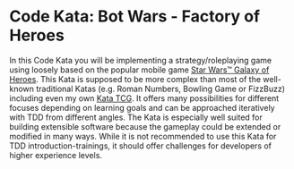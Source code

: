 # Code Kata: Bot Wars - Factory of Heroes

In this Code Kata you will be implementing a strategy/roleplaying game using loosely based on the popular mobile game [Star Wars™ Galaxy of Heroes](http://starwars.ea.com/en_GB/starwars/galaxy-of-heroes). This Kata is supposed to be more complex than most of the well-known traditional Katas (e.g. Roman Numbers, Bowling Game or FizzBuzz) including even my own [Kata TCG](https://github.com/bkimminich/kata-tcg). It offers many possibilities for different focuses depending on learning goals and can be approached iteratively with TDD from different angles. The Kata is especially well suited for building extensible software because the gameplay could be extended or modified in many ways. While it is not recommended to use this Kata for TDD introduction-trainings, it should offer challenges for developers of higher experience levels.
